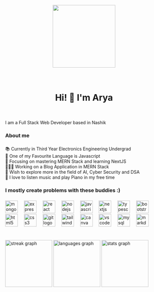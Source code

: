 <br clear="both">

<div align="center">
  <img height="200" src="https://repository-images.githubusercontent.com/588181932/e36ec678-7984-4cdd-8e4c-a3932772ff8e"  />
</div>

###

<br clear="both">

<h1 align="center">Hi! 👋 I'm Arya</h1>

###

<br clear="both">

<p align="left">I am a Full Stack Web Developer based in Nashik</p>

###

<h3 align="left">About me</h3>

###

<p align="left">📚 Currently in Third Year Electronics Engineering Undergrad<br>💟 One of my Favourite Language is Javascript<br>🎯 Focusing on mastering MERN Stack and learning NextJS<br>🧑🏻‍💻 Working on a Blog Application in MERN Stack<br>🔎 Wish to explore more in the field of AI, Cyber Security and DSA<br>🎲 I love to listen music and play Piano in my free time</p>

###

<h3 align="left">I mostly create problems with these buddies :)</h3>

###

<div align="left">
  <img src="https://skillicons.dev/icons?i=mongodb" height="40" alt="mongodb logo"  />
  <img width="12" />
  <img src="https://skillicons.dev/icons?i=express" height="40" alt="express logo"  />
  <img width="12" />
  <img src="https://skillicons.dev/icons?i=react" height="40" alt="react logo"  />
  <img width="12" />
  <img src="https://skillicons.dev/icons?i=nodejs" height="40" alt="nodejs logo"  />
  <img width="12" />
  <img src="https://skillicons.dev/icons?i=js" height="40" alt="javascript logo"  />
  <img width="12" />
  <img src="https://skillicons.dev/icons?i=nextjs" height="40" alt="nextjs logo"  />
  <img width="12" />
  <img src="https://skillicons.dev/icons?i=ts" height="40" alt="typescript logo"  />
  <img width="12" />
  <img src="https://skillicons.dev/icons?i=bootstrap" height="40" alt="bootstrap logo"  />
  <img width="12" />
  <img src="https://skillicons.dev/icons?i=html" height="40" alt="html5 logo"  />
  <img width="12" />
  <img src="https://skillicons.dev/icons?i=css" height="40" alt="css3 logo"  />
  <img width="12" />
  <img src="https://skillicons.dev/icons?i=git" height="40" alt="git logo"  />
  <img width="12" />
  <img src="https://cdn.simpleicons.org/tailwindcss/06B6D4" height="40" alt="tailwindcss logo"  />
  <img width="12" />
  <img src="https://cdn.jsdelivr.net/gh/devicons/devicon/icons/canva/canva-original.svg" height="40" alt="canva logo"  />
  <img width="12" />
  <img src="https://skillicons.dev/icons?i=vscode" height="40" alt="vscode logo"  />
  <img width="12" />
  <img src="https://skillicons.dev/icons?i=mysql" height="40" alt="mysql logo"  />
  <img width="12" />
  <img src="https://skillicons.dev/icons?i=md" height="40" alt="markdown logo"  />
</div>

###

<br clear="both">

<div align="left">
  <img src="https://streak-stats.demolab.com?user=aryad14&locale=en&mode=daily&theme=codeSTACKr&hide_border=true&border_radius=5&order=3" height="150" alt="streak graph"  />
  <img src="https://github-readme-stats.vercel.app/api/top-langs?username=aryad14&locale=en&hide_title=false&layout=compact&card_width=320&langs_count=5&theme=codeSTACKr&hide_border=true&order=2&custom_title=Languages" height="150" alt="languages graph"  />
  <img src="https://github-readme-stats.vercel.app/api?username=aryad14&hide_title=false&hide_rank=false&show_icons=true&include_all_commits=true&count_private=true&disable_animations=false&theme=codeSTACKr&locale=en&hide_border=true&order=1&custom_title=My%20Stats" height="150" alt="stats graph"  />
</div>

###
